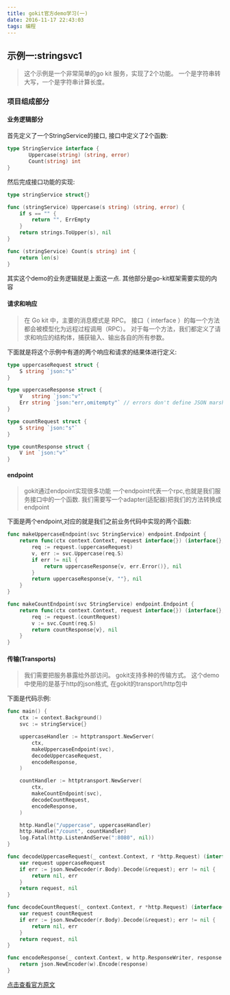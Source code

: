 ```yaml
---
title: gokit官方demo学习(一)
date: 2016-11-17 22:43:03
tags: 编程
---
```

## 示例一:stringsvc1
> 这个示例是一个非常简单的go kit 服务，实现了2个功能。
> 一个是字符串转大写，一个是字符串计算长度。

### 项目组成部分
#### 业务逻辑部分
首先定义了一个StringService的接口, 接口中定义了2个函数:
```go
type StringService interface {
       Uppercase(string) (string, error)
       Count(string) int
}
```
然后完成接口功能的实现:
```go
type stringService struct{}

func (stringService) Uppercase(s string) (string, error) {
	if s == "" {
		return "", ErrEmpty
	}
	return strings.ToUpper(s), nil
}

func (stringService) Count(s string) int {
	return len(s)
}
```
其实这个demo的业务逻辑就是上面这一点. 其他部分是go-kit框架需要实现的内容

#### 请求和响应
> 在 Go kit 中，主要的消息模式是 RPC。
> 接口（ interface ）的每一个方法都会被模型化为远程过程调用（RPC）。
> 对于每一个方法，我们都定义了请求和响应的结构体，捕获输入、输出各自的所有参数。

下面就是将这个示例中有道的两个响应和请求的结果体进行定义:
```go
type uppercaseRequest struct {
	S string `json:"s"`
}

type uppercaseResponse struct {
	V   string `json:"v"`
	Err string `json:"err,omitempty"` // errors don't define JSON marshaling
}

type countRequest struct {
	S string `json:"s"`
}

type countResponse struct {
	V int `json:"v"`
}
```
#### endpoint
> gokit通过endpoint实现很多功能
> 一个endpoint代表一个rpc,也就是我们服务接口中的一个函数.
> 我们需要写一个adapter(适配器)把我们的方法转换成endpoint

下面是两个endpoint,对应的就是我们之前业务代码中实现的两个函数:
```go
func makeUppercaseEndpoint(svc StringService) endpoint.Endpoint {
	return func(ctx context.Context, request interface{}) (interface{}, error) {
		req := request.(uppercaseRequest)
		v, err := svc.Uppercase(req.S)
		if err != nil {
			return uppercaseResponse{v, err.Error()}, nil
		}
		return uppercaseResponse{v, ""}, nil
	}
}

func makeCountEndpoint(svc StringService) endpoint.Endpoint {
	return func(ctx context.Context, request interface{}) (interface{}, error) {
		req := request.(countRequest)
		v := svc.Count(req.S)
		return countResponse{v}, nil
	}
}
```
#### 传输(Transports)
> 我们需要把服务暴露给外部访问。
> gokit支持多种的传输方式。
> 这个demo中使用的是基于http的json格式, 在gokit的transport/http包中

下面是代码示例: 
```go
func main() {
	ctx := context.Background()
	svc := stringService{}

	uppercaseHandler := httptransport.NewServer(
		ctx,
		makeUppercaseEndpoint(svc),
		decodeUppercaseRequest,
		encodeResponse,
	)

	countHandler := httptransport.NewServer(
		ctx,
		makeCountEndpoint(svc),
		decodeCountRequest,
		encodeResponse,
	)

	http.Handle("/uppercase", uppercaseHandler)
	http.Handle("/count", countHandler)
	log.Fatal(http.ListenAndServe(":8080", nil))
}

func decodeUppercaseRequest(_ context.Context, r *http.Request) (interface{}, error) {
	var request uppercaseRequest
	if err := json.NewDecoder(r.Body).Decode(&request); err != nil {
		return nil, err
	}
	return request, nil
}

func decodeCountRequest(_ context.Context, r *http.Request) (interface{}, error) {
	var request countRequest
	if err := json.NewDecoder(r.Body).Decode(&request); err != nil {
		return nil, err
	}
	return request, nil
}

func encodeResponse(_ context.Context, w http.ResponseWriter, response interface{}) error {
	return json.NewEncoder(w).Encode(response)
}
```

[点击查看官方原文](http://gokit.io/examples/stringsvc.html#first-principles)